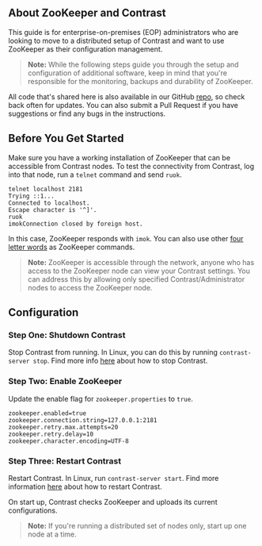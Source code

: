 <!--
title: "Configuring Contrast To Use ZooKeeper"
description: "Instructions for configuring TeamServer to use ZooKeeper as the single source of truth"
tags: "installation EOP distributed configuration ZooKeeper"
-->

## About ZooKeeper and Contrast
This guide is for enterprise-on-premises (EOP) administrators who are looking to move to a distributed setup of Contrast and want to use ZooKeeper as their configuration management. 

> **Note:** While the following steps guide you through the setup and configuration of additional software, keep in mind that you're responsible for the monitoring, backups and durability of ZooKeeper. 

All code that's shared here is also available in our GitHub [repo](https://github.com/Contrast-Security-OSS/docs), so check back often for updates. You can also submit a Pull Request if you have suggestions or find any bugs in the instructions.

## Before You Get Started
Make sure you have a working installation of ZooKeeper that can be accessible from Contrast nodes. To test the connectivity from Contrast, log into that node, run a ```telnet``` command and send ```ruok```.

```
telnet localhost 2181
Trying ::1...
Connected to localhost.
Escape character is '^]'.
ruok
imokConnection closed by foreign host.
```

In this case, ZooKeeper responds with ```imok```. You can also use other [four letter words](https://zookeeper.apache.org/doc/r3.1.2/zookeeperAdmin.html#sc_zkCommands) as ZooKeeper commands. 

> **Note:** ZooKeeper is accessible through the network, anyone who has access to the ZooKeeper node can view your Contrast settings. You can address this by allowing only specified Contrast/Administrator nodes to access the ZooKeeper node.

## Configuration 
 
### Step One: Shutdown Contrast
Stop Contrast from running. In Linux, you can do this by running ```contrast-server stop```. Find more info [here](installation-setup.html#run) about how to stop Contrast.

### Step Two: Enable ZooKeeper
Update the enable flag for ```zookeeper.properties``` to ```true```.

```
zookeeper.enabled=true
zookeeper.connection.string=127.0.0.1:2181
zookeeper.retry.max.attempts=20
zookeeper.retry.delay=10
zookeeper.character.encoding=UTF-8
```

### Step Three: Restart Contrast
Restart Contrast. In Linux, run ```contrast-server start```. Find more information [here](installation-setup.html#run) about how to restart Contrast.

On start up, Contrast checks ZooKeeper and uploads its current configurations. 

> **Note:** If you're running a distributed set of nodes only, start up one node at a time. 




